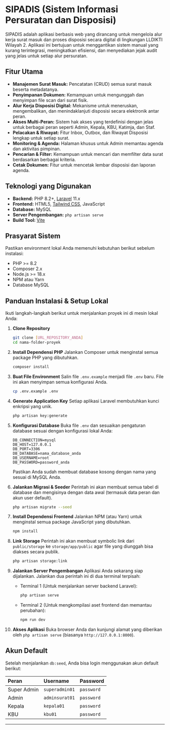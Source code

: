 # SIPADIS (Sistem Informasi Persuratan dan Disposisi)

SIPADIS adalah aplikasi berbasis web yang dirancang untuk mengelola alur kerja surat masuk dan proses disposisi secara digital di lingkungan LLDIKTI Wilayah 2. Aplikasi ini bertujuan untuk menggantikan sistem manual yang kurang terintegrasi, meningkatkan efisiensi, dan menyediakan jejak audit yang jelas untuk setiap alur persuratan.

## Fitur Utama

-   **Manajemen Surat Masuk:** Pencatatan (CRUD) semua surat masuk beserta metadatanya.
-   **Penyimpanan Dokumen:** Kemampuan untuk mengunggah dan menyimpan file scan dari surat fisik.
-   **Alur Kerja Disposisi Digital:** Mekanisme untuk meneruskan, mengembalikan, dan menindaklanjuti disposisi secara elektronik antar peran.
-   **Akses Multi-Peran:** Sistem hak akses yang terdefinisi dengan jelas untuk berbagai peran seperti Admin, Kepala, KBU, Katimja, dan Staf.
-   **Pelacakan & Riwayat:** Fitur Inbox, Outbox, dan Riwayat Disposisi lengkap untuk setiap surat.
-   **Monitoring & Agenda:** Halaman khusus untuk Admin memantau agenda dan aktivitas pimpinan.
-   **Pencarian & Filter:** Kemampuan untuk mencari dan memfilter data surat berdasarkan berbagai kriteria.
-   **Cetak Dokumen:** Fitur untuk mencetak lembar disposisi dan laporan agenda.

## Teknologi yang Digunakan

-   **Backend:** PHP 8.2+, [Laravel](https://laravel.com/) 11.x
-   **Frontend:** HTML5, [Tailwind CSS](https://tailwindcss.com/), JavaScript
-   **Database:** MySQL
-   **Server Pengembangan:** `php artisan serve`
-   **Build Tool:** [Vite](https://vitejs.dev/)

## Prasyarat Sistem

Pastikan environment lokal Anda memenuhi kebutuhan berikut sebelum instalasi:

-   PHP >= 8.2
-   Composer 2.x
-   Node.js >= 18.x
-   NPM atau Yarn
-   Database MySQL

## Panduan Instalasi & Setup Lokal

Ikuti langkah-langkah berikut untuk menjalankan proyek ini di mesin lokal Anda:

1.  **Clone Repository**
    ```bash
    git clone [URL_REPOSITORY_ANDA]
    cd nama-folder-proyek
    ```

2.  **Install Dependensi PHP**
    Jalankan Composer untuk menginstal semua package PHP yang dibutuhkan.
    ```bash
    composer install
    ```

3.  **Buat File Environment**
    Salin file `.env.example` menjadi file `.env` baru. File ini akan menyimpan semua konfigurasi Anda.
    ```bash
    cp .env.example .env
    ```

4.  **Generate Application Key**
    Setiap aplikasi Laravel membutuhkan kunci enkripsi yang unik.
    ```bash
    php artisan key:generate
    ```

5.  **Konfigurasi Database**
    Buka file `.env` dan sesuaikan pengaturan database sesuai dengan konfigurasi lokal Anda:
    ```env
    DB_CONNECTION=mysql
    DB_HOST=127.0.0.1
    DB_PORT=3306
    DB_DATABASE=nama_database_anda
    DB_USERNAME=root
    DB_PASSWORD=password_anda
    ```
    Pastikan Anda sudah membuat database kosong dengan nama yang sesuai di MySQL Anda.

6.  **Jalankan Migrasi & Seeder**
    Perintah ini akan membuat semua tabel di database dan mengisinya dengan data awal (termasuk data peran dan akun user default).
    ```bash
    php artisan migrate --seed
    ```

7.  **Install Dependensi Frontend**
    Jalankan NPM (atau Yarn) untuk menginstal semua package JavaScript yang dibutuhkan.
    ```bash
    npm install
    ```

8.  **Link Storage**
    Perintah ini akan membuat symbolic link dari `public/storage` ke `storage/app/public` agar file yang diunggah bisa diakses secara publik.
    ```bash
    php artisan storage:link
    ```

9.  **Jalankan Server Pengembangan**
    Aplikasi Anda sekarang siap dijalankan. Jalankan dua perintah ini di dua terminal terpisah:

    -   Terminal 1 (Untuk menjalankan server backend Laravel):
        ```bash
        php artisan serve
        ```
    -   Terminal 2 (Untuk mengkompilasi aset frontend dan memantau perubahan):
        ```bash
        npm run dev
        ```

10. **Akses Aplikasi**
    Buka browser Anda dan kunjungi alamat yang diberikan oleh `php artisan serve` (biasanya `http://127.0.0.1:8000`).

## Akun Default

Setelah menjalankan `db:seed`, Anda bisa login menggunakan akun default berikut:

| Peran | Username | Password |
| :--- | :--- | :--- |
| Super Admin | `superadmin01` | `password` |
| Admin | `adminsurat01` | `password` |
| Kepala | `kepala01` | `password` |
| KBU | `kbu01` | `password` |

---
